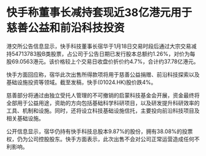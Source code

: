 # 快手称董事长减持套现近38亿港元用于慈善公益和前沿科技投资

港交所公告信息显示，快手科技董事长宿华于1月18日交易时段后通过大宗交易减持54713783股B类股票，占公司于公告日期已发行股本总额约1.26%，对价为每股69.0563港元。该价格较上个交易日收盘价折价约4.7%，合计约37.78亿港元。

快手方面回应称，宿华此次出售所得款项将用于慈善公益捐赠、前沿科技探索以及基础设施投资等领域。截至发稿，快手(01024.HK)股价跌4%。

慈善部分将通过由独立受托人管理的不可撤销的启蒙科技基金会开展，资金最终将全部用于公益用途，资助的方向包括基础科学科研项目，以及研发提升科研效率的工具、机制和设施。同时，还将设立科技基础设施信托，主要投向前沿科技项目及相关基础设施。

公开信息显示，宿华仍持有快手科技总股本9.87%的股份，拥有38.08%的投票权，仍为公司控股股东。快手方面表示，此次出售不会对公司正常运营造成任何不利影响。

